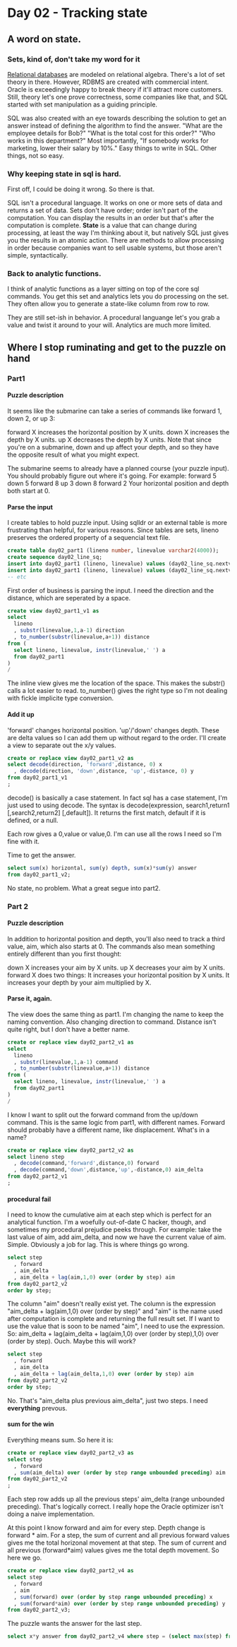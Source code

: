 # Day 02 - Tracking state
## A word on state.
### Sets, kind of, don't take my word for it
[Relational databases](https://en.wikipedia.org/wiki/Relational_database) are modeled on relational algebra. There's a lot of set theory in there. However, RDBMS are created with commercial intent. Oracle is exceedingly happy to break theory if it'll attract more customers. Still, theory let's one prove correctness, some companies like that, and SQL started with set manipulation as a guiding principle.

SQL was also created with an eye towards describing the solution to get an answer instead of defining the algorithm to find the answer. "What are the employee details for Bob?" "What is the total cost for this order?" "Who works in this department?" Most importantly, "If somebody works for marketing, lower their salary by 10%." Easy things to write in SQL. Other things, not so easy.

### Why keeping state in sql is hard.
First off, I could be doing it wrong. So there is that.

SQL isn't a procedural language. It works on one or more sets of data and returns a set of data. Sets don't have order; order isn't part of the computation. You can display the results in an order but that's after the computation is complete. **State** is a value that can change during processing, at least the way I'm thinking about it, but natively SQL just gives you the results in an atomic action. There are methods to allow processing in order because companies want to sell usable systems, but those aren't simple, syntactically.

### Back to analytic functions.
I think of analytic functions as a layer sitting on top of the core sql commands. You get this set and analytics lets you do processing on the set. They often allow you to generate a state-like column from row to row.

They are still set-ish in behavior. A procedural languange let's you grab a value and twist it around to your will. Analytics are much more limited.

## Where I stop ruminating and get to the puzzle on hand
### Part1
#### Puzzle description
It seems like the submarine can take a series of commands like forward 1, down 2, or up 3:

forward X increases the horizontal position by X units.
down X increases the depth by X units.
up X decreases the depth by X units.
Note that since you're on a submarine, down and up affect your depth, and so they have the opposite result of what you might expect.

The submarine seems to already have a planned course (your puzzle input). You should probably figure out where it's going. For example:
forward 5
down 5
forward 8
up 3
down 8
forward 2
Your horizontal position and depth both start at 0. 

#### Parse the input
I create tables to hold  puzzle input. Using sqlldr or an external table is more frustrating than helpful, for various reasons. Since tables are sets, lineno preserves the ordered property of a sequencial text file.
```sql
create table day02_part1 (lineno number, linevalue varchar2(4000));
create sequence day02_line_sq;
insert into day02_part1 (lineno, linevalue) values (day02_line_sq.nextval,'forward 1');
insert into day02_part1 (lineno, linevalue) values (day02_line_sq.nextval,'down 5');
-- etc
```

First order of business is parsing the input. I need the direction and the distance, which are seperated by a space.
```sql
create view day02_part1_v1 as
select
  lineno
  , substr(linevalue,1,a-1) direction
  , to_number(substr(linevalue,a+1)) distance
from (
  select lineno, linevalue, instr(linevalue,' ') a
  from day02_part1
)
/
```
The inline view gives me the location of the space. This makes the substr() calls a lot easier to read. to_number() gives the right type so I'm not dealing with fickle implicite type conversion.
#### Add it up
'forward' changes horizontal position. 'up'/'down' changes depth. These are delta values so I can add them up without regard to the order. I'll create a view to separate out the x/y values.
```sql
create or replace view day02_part1_v2 as
select decode(direction, 'forward',distance, 0) x
  , decode(direction, 'down',distance, 'up',-distance, 0) y
from day02_part1_v1
;
```
decode() is basically a case statement. In fact sql has a case statement, I'm just used to using decode. The syntax is decode(expression, search1,return1 \[,search2,return2] \[,default]). It returns the first match, default if it is defined, or a null.

Each row gives a 0,value or value,0. I'm can use all the rows I need so I'm fine with it.

Time to get the answer.
```sql
select sum(x) horizontal, sum(y) depth, sum(x)*sum(y) answer
from day02_part1_v2;
```
No state, no problem. What a great segue into part2.
### Part 2
#### Puzzle description
In addition to horizontal position and depth, you'll also need to track a third value, aim, which also starts at 0.
The commands also mean something entirely different than you first thought:

down X increases your aim by X units.
up X decreases your aim by X units.
forward X does two things:
It increases your horizontal position by X units.
It increases your depth by your aim multiplied by X.
#### Parse it, again.
The view does the same thing as part1. I'm changing the name to keep the naming convention. Also changing direction to command. Distance isn't quite right, but I don't have a better name.
```sql
create or replace view day02_part2_v1 as
select
  lineno
  , substr(linevalue,1,a-1) command
  , to_number(substr(linevalue,a+1)) distance
from (
  select lineno, linevalue, instr(linevalue,' ') a
  from day02_part1
)
/
```

I know I want to split out the forward command from the up/down command. This is the same logic from part1, with different names. Forward should probably have a different name, like displacement. What's in a name?
```sql
create or replace view day02_part2_v2 as
select lineno step
  , decode(command,'forward',distance,0) forward
  , decode(command,'down',distance,'up',-distance,0) aim_delta
from day02_part2_v1
;
```

#### procedural fail
I need to know the cumulative aim at each step which is perfect for an analytical function. I'm a woefully out-of-date C hacker, though, and sometimes my procedural prejudice peeks through. For example: take the last value of aim, add aim_delta, and now we have the current value of aim. Simple. Obviously a job for lag. This is where things go wrong.
```sql
select step
  , forward
  , aim_delta
  , aim_delta + lag(aim,1,0) over (order by step) aim
from day02_part2_v2
order by step;
```
The column "aim" doesn't really exist yet. The column is the expression "aim_delta + lag(aim,1,0) over (order by step)" and "aim" is the name used after computation is complete and returning the full result set. If I want to use the value that is soon to be named "aim", I need to use the expression. So: aim_delta + lag(aim_delta + lag(aim,1,0) over (order by step),1,0) over (order by step). Ouch. Maybe this will work?
```sql
select step
  , forward
  , aim_delta
  , aim_delta + lag(aim_delta,1,0) over (order by step) aim
from day02_part2_v2
order by step;
```
No. That's "aim_delta plus previous aim_delta", just two steps. I need **everything** prevous.
#### sum for the win
Everything means sum. So here it is:
```sql
create or replace view day02_part2_v3 as
select step
  , forward
  , sum(aim_delta) over (order by step range unbounded preceding) aim
from day02_part2_v2
;
```
Each step row adds up all the previous steps' aim_delta (range unbounded preceding). That's logically correct. I really hope the Oracle optimizer isn't doing a naive implementation.

At this point I know forward and aim for every step. Depth change is forward * aim. For a step, the sum of current and all previous forward values gives me the total horizonal movement at that step. The sum of current and all previous (forward\*aim) values gives me the total depth movement. So here we go.
```sql
create or replace view day02_part2_v4 as
select step
  , forward
  , aim
  , sum(forward) over (order by step range unbounded preceding) x
  , sum(forward*aim) over (order by step range unbounded preceding) y
from day02_part2_v3;
```
The puzzle wants the answer for the last step.
```sql
select x*y answer from day02_part2_v4 where step = (select max(step) from day02_part2_v4);
```


